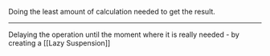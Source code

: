 Doing the least amount of calculation needed to get the result.

---

Delaying the operation until the moment where it is really needed - by creating a [[Lazy Suspension]]